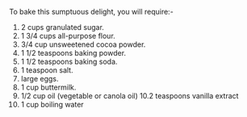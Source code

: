 To bake this sumptuous delight, you will require:-
1. 2 cups granulated sugar.
2. 1 3/4 cups all-purpose flour.
3. 3/4 cup unsweetened cocoa powder.
4. 1 1/2 teaspoons baking powder.
5. 1 1/2 teaspoons baking soda.
6. 1 teaspoon salt.
7. large eggs.
8. 1 cup buttermilk.
9. 1/2 cup oil (vegetable or canola oil)
10.2 teaspoons vanilla extract
11. 1 cup boiling water
